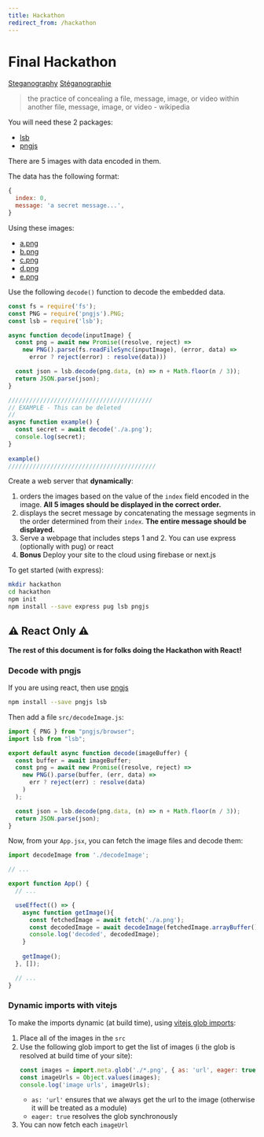 ```yaml
---
title: Hackathon
redirect_from: /hackathon
---
```


# Final Hackathon

<!-- TODO: CRA dynamic imports -->

[Steganography](https://en.wikipedia.org/wiki/Steganography) [Stéganographie](https://fr.wikipedia.org/wiki/St%C3%A9ganographie)

> the practice of concealing a file, message, image, or video within another file, message, image, or video - wikipedia

You will need these 2 packages:
* [lsb](https://github.com/hughsk/lsb)
* [pngjs](https://github.com/pngjs/pngjs)

There are 5 images with data encoded in them.

The data has the following format:
```javascript
{
  index: 0,
  message: 'a secret message...',
}
```

Using these images:

* [a.png](images/a.png)
* [b.png](images/b.png)
* [c.png](images/c.png)
* [d.png](images/d.png)
* [e.png](images/e.png)

Use the following `decode()` function to decode the embedded data.

```javascript
const fs = require('fs');
const PNG = require('pngjs').PNG;
const lsb = require('lsb');

async function decode(inputImage) {
  const png = await new Promise((resolve, reject) =>
    new PNG().parse(fs.readFileSync(inputImage), (error, data) =>
      error ? reject(error) : resolve(data)))

  const json = lsb.decode(png.data, (n) => n + Math.floor(n / 3));
  return JSON.parse(json);
}

/////////////////////////////////////////
// EXAMPLE - This can be deleted
//
async function example() {
  const secret = await decode('./a.png');
  console.log(secret);
}
 
example()
//////////////////////////////////////////
```

Create a web server that **dynamically**:

1. orders the images based on the value of the `index` field encoded in the image. **All 5 images should be displayed in the correct order.**
1. displays the secret message by concatenating the message segments in the order determined from their `index`. **The entire message should be displayed.**
1. Serve a webpage that includes steps 1 and 2. You can use express (optionally with pug) or react
1. **Bonus** Deploy your site to the cloud using firebase or next.js

To get started (with express):
```bash
mkdir hackathon
cd hackathon
npm init
npm install --save express pug lsb pngjs
```

## ⚠️ React Only ⚠️

**The rest of this document is for folks doing the Hackathon with React!**


### Decode with pngjs

If you are using react, then use [pngjs](https://www.npmjs.com/package/pngjs)

```bash
npm install --save pngjs lsb
```

Then add a file `src/decodeImage.js`:
```js
import { PNG } from "pngjs/browser";
import lsb from "lsb";

export default async function decode(imageBuffer) {
  const buffer = await imageBuffer;
  const png = await new Promise((resolve, reject) =>
    new PNG().parse(buffer, (err, data) => 
      err ? reject(err) : resolve(data)
    )
  );

  const json = lsb.decode(png.data, (n) => n + Math.floor(n / 3));
  return JSON.parse(json);
}
```

Now, from your `App.jsx`, you can fetch the image files and decode them:

```jsx
import decodeImage from './decodeImage';

// ...

export function App() {
  // ...

  useEffect(() => {
    async function getImage(){
      const fetchedImage = await fetch('./a.png');
      const decodedImage = await decodeImage(fetchedImage.arrayBuffer());
      console.log('decoded', decodedImage);
    }
    
    getImage();
  }, []);

  // ...
}
```

### Dynamic imports with vitejs

To make the imports dynamic (at build time), using [vitejs glob imports](https://vitejs.dev/guide/features.html#glob-import):
1. Place all of the images in the `src`
1. Use the following glob import to get the list of images (ℹ️ the glob is resolved at build time of your site):
   ```js
   const images = import.meta.glob('./*.png', { as: 'url', eager: true });
   const imageUrls = Object.values(images);
   console.log('image urls', imageUrls);
   ```
   - `as: 'url'` ensures that we always get the url to the image (otherwise it will be treated as a module)
   - `eager: true` resolves the glob synchronously
1. You can now fetch each `imageUrl`
